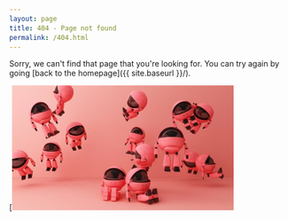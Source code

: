 ```yaml
---
layout: page
title: 404 - Page not found
permalink: /404.html
---
```


Sorry, we can't find that page that you're looking for. You can try again by going [back to the homepage]({{ site.baseurl }}/).

<!--[<img src="{{ site.baseurl }}/images/404.jpeg" alt="Constructocat by https://github.com/jasoncostello" style="width: 400px;"/>]({{ site.baseurl }}/)-->

[<img src="images/pinkrobot.jpeg" alt="beepboop..uh-oh!" style="width: 400px;"/>

